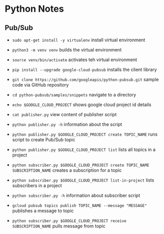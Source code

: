 <h1>Python Notes</h1>
<h2>Pub/Sub</h2>

* `sudo apt-get install -y virtualenv` install virtual environment

* `python3 -m venv venv` builds the virtual environment

* `source venv/bin/activate` activates teh virtual environment

* `pip install --upgrade google-cloud-pubsub` installs the client library

* `git clone https://github.com/googleapis/python-pubsub.git` sample code via GitHub repository

* `cd python-pubsub/samples/snippets` navigate to a directory

* `echo $GOOGLE_CLOUD_PROJECT` shows google cloud project id details

* `cat publisher.py` view content of publisher script

* `python publisher.py -h` information about the script

* `python publisher.py $GOOGLE_CLOUD_PROJECT create TOPIC_NAME` runs script to create Pub/Sub topic

* `python publisher.py $GOOGLE_CLOUD_PROJECT list` lists all topics in a project

* `python subscriber.py $GOOGLE_CLOUD_PROJECT create TOPIC_NAME SUBSCRIPTION_NAME` creates a subscription for a topic

* `python subscriber.py $GOOGLE_CLOUD_PROJECT list-in-project` lists subscribers in a project

* `python subscriber.py -h` information about subscriber script

* `gcloud pubsub topics publish TOPIC_NAME --message "MESSAGE"` publishes a message to topic

* `python subscriber.py $GOOGLE_CLOUD_PROJECT receive SUBSCRIPTION_NAME` pulls message from topic